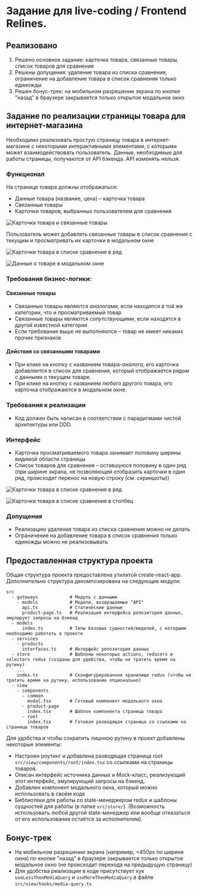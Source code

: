 # Задание для live-coding / Frontend Relines.

## Реализовано
1. Решено основное задание: карточка товара, связанные товары, список товаров для сравнения  
2. Решены допущения: удаление товара из списка сравнения, ограничение на добавление товара в список сравнения только единожды  
3. Решен бонус-трек: на мобильном разрешении экрана по кнопке "назад" в браузере закрывается только открытое модальное окно

## Задание по реализации страницы товара для интернет-магазина

Необходимо реализовать простую страницу товара в интернет-магазине с некоторыми интерактивными элементами, с которыми может взаимодействовать пользователь.
Данные, необходимые для работы страницы, получаются от API бэкенда. API изменять нельзя.

### Функционал
На странице товара должны отображаться:
- Данные товара (название, цена) – карточка товара
- Связанные товары
- Карточки товаров, выбранных пользователем для сравнения

![Карточка товара и связанные товары](/product-page.png)

Пользователь может добавлять связанные товары в список сравнения с текущим и просматривать их карточки в модальном окне

![Карточки товара в списке сравнения в ряд](/comparing-products-row.png)

![Данные о товаре в модальном окне](/product-page-with-modal.png)

### Требования бизнес-логики:

#### Связанные товары
- Связанные товары являются *аналогами*, если находятся в той же категории, что и просматриваемый товар
- Связанные товары являются *сопутствующими*, если находятся в другой известной категории
- Если требования выше не выполняются – товар не имеет никаких прочих признаков

#### Действия со связанными товарами
- При клике на кнопку с названием товара-*аналога*, его карточка добавляется в список для сравнения, который отображается рядом с данными о текущем товаре.
- При клике на кнопку с названием любого другого товара, его карточка отображаются в модальном окне.

### Требования к реализации
- Код должен быть написан в соответствии с парадигмами чистой архитектуры или DDD.

### Интерфейс
- Карточка просматриваемого товара занимает половину ширины видимой области страницы
- Список товаров для сравнения – оставшуюся половину в один ряд (при ширине экрана, не позволяющей отобразить карточки в один ряд, происходит перенос на новую строку (см. скриншоты))

![Карточки товара в списке сравнения в ряд](/comparing-products-row.png)

![Карточки товара в списке сравнения в столбец](/comparing-products-column.png)

### Допущения
- Реализацию удаления товара из списка сравнения можно не делать
- Ограничение на добавление товара в список сравнения только единожды можно не реализовывать

## Предоставленная структура проекта
Общая структура проекта предоставлена утилитой create-react-app.
Дополнительно структура декомпозирована на следующие модули:
```
src
  - gateways            # Модуль с данными
    - models            # Модели, возвращаемые "API"
      api.ts            # Статические данные
      product-page.ts   # Реализация интерфейса репозитория данных, эмулирует запросы на бэкенд
  - models
      index.ts          # Типы базовых сущностей/моделей, с которыми необходимо работать в проекте
  - services
    - products
      interfaces.ts     # Интерфейс репозитория данных
  - store               # Шаблоны некоторых actions, reducers и selectors redux (созданы для удобства, чтобы не тратить время на рутину)
    ...
    index.ts            # Сконфигурированное хранилище redux (чтобы не тратить время на рутину, использование опционально)
  - view
    - components
      - common
        modal.tsx       # Готовый компонент модального окна
      - product-page
        index.tsx       # Шаблон компонента страницы товара
      - root
        index.tsx       # Готовая разводящая страница со ссылками на страницы товаров
````

Для удобства и чтобы сократить лишнюю рутину в проект добавлены некоторые элементы:
- Настроен роутинг и добавлена разводящая страница root `src/view/components/root/index.tsx` со ссылками на страницы товаров.
- Описан интерфейс источника данных и Mock-класс, реализующий этот интерфейс, эмулирующий запросы на бэкенд.
- Добавлен компонент модального окна, который можно использовать в своём коде
- Библиотеки для работы со state-менеджером redux и шаблоны сущностей для работы (в папке `src/store/`). (Возможность использовать любой другой state-менеджер или вообще отказаться от его использования остаётся за исполнителем).


## Бонус-трек
- На мобильном разрешении экрана (например, <450px по ширине окна) по кнопке "назад" в браузере закрывается только открытое модальное окно (не происходит перехода на предыдущую страницу)
- Для удобства реализации в коде присутствует хук `useLessThenMediaQuery` и `useMoreThenMediaQuery` в файле `src/view/hooks/media-query.ts`
